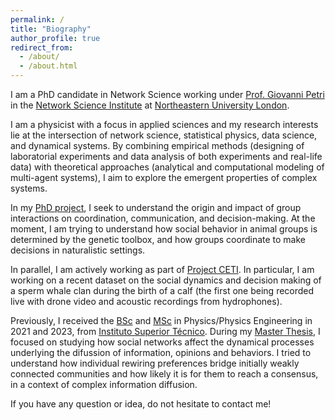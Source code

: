 ```yaml
---
permalink: /
title: "Biography"
author_profile: true
redirect_from: 
  - /about/
  - /about.html
---
```


I am a PhD candidate in Network Science working under [Prof. Giovanni Petri](https://lordgrilo.github.io) in the [Network Science Institute](https://www.networkscienceinstitute.org) at [Northeastern University London](https://www.nulondon.ac.uk). 

I am a physicist with a focus in applied sciences and my research interests lie at the intersection of network science, statistical physics, data science, and dynamical systems. By combining empirical methods (designing of laboratorial experiments and data analysis of both experiments and real-life data) with theoretical approaches (analytical and computational modeling of multi-agent systems), I aim to explore the emergent properties of complex systems. 

In my [PhD project](https://www.nulondon.ac.uk/faculty/henrique-borges), I seek to understand the origin and impact of group interactions on coordination, communication, and decision-making. At the moment, I am trying to understand how social behavior in animal groups is determined by the genetic toolbox, and how groups coordinate to make decisions in naturalistic settings.

In parallel, I am actively working as part of [Project CETI](https://www.projectceti.org/about#story). In particular, I am working on a recent dataset on the social dynamics and decision making of a sperm whale clan during the birth of a calf (the first one being recorded live with drone video and acoustic recordings from hydrophones).

Previously, I received the [BSc](https://fenix.tecnico.ulisboa.pt/cursos/left21) and [MSc](https://fenix.tecnico.ulisboa.pt/cursos/meft21) in Physics/Physics Engineering in 2021 and 2023, from [Instituto Superior Técnico](https://tecnico.ulisboa.pt/en/). During my [Master Thesis](https://fenix.tecnico.ulisboa.pt/cursos/meft21/dissertacao/1972678479055565), I focused on studying how social networks affect the dynamical processes underlying the difussion of information, opinions and behaviors. I tried to understand how individual rewiring preferences bridge initially weakly connected communities and how likely it is for them to reach a consensus, in a context of complex information diffusion.

If you have any question or idea, do not hesitate to contact me!

